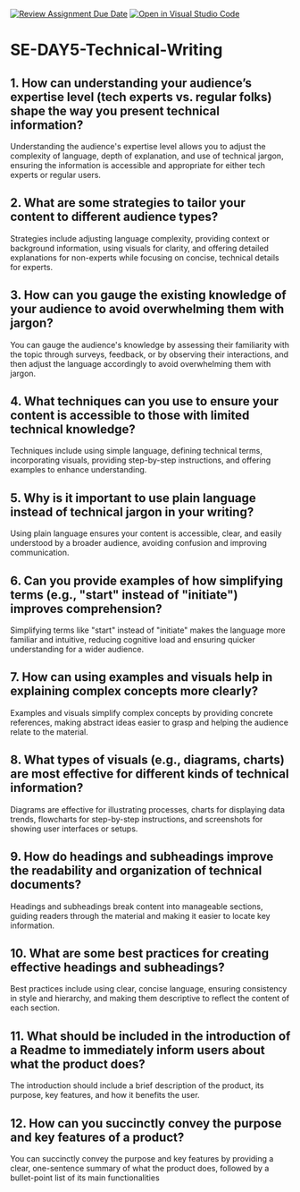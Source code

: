 [![Review Assignment Due Date](https://classroom.github.com/assets/deadline-readme-button-22041afd0340ce965d47ae6ef1cefeee28c7c493a6346c4f15d667ab976d596c.svg)](https://classroom.github.com/a/zsAR-pyY)
[![Open in Visual Studio Code](https://classroom.github.com/assets/open-in-vscode-2e0aaae1b6195c2367325f4f02e2d04e9abb55f0b24a779b69b11b9e10269abc.svg)](https://classroom.github.com/online_ide?assignment_repo_id=17140195&assignment_repo_type=AssignmentRepo)
# SE-DAY5-Technical-Writing
## 1. How can understanding your audience’s expertise level (tech experts vs. regular folks) shape the way you present technical information?
Understanding the audience's expertise level allows you to adjust the complexity of language, depth of explanation, and use of technical jargon, ensuring the information is accessible and appropriate for either tech experts or regular users.
## 2. What are some strategies to tailor your content to different audience types?
Strategies include adjusting language complexity, providing context or background information, using visuals for clarity, and offering detailed explanations for non-experts while focusing on concise, technical details for experts.
## 3. How can you gauge the existing knowledge of your audience to avoid overwhelming them with jargon?
You can gauge the audience's knowledge by assessing their familiarity with the topic through surveys, feedback, or by observing their interactions, and then adjust the language accordingly to avoid overwhelming them with jargon.
## 4. What techniques can you use to ensure your content is accessible to those with limited technical knowledge?
Techniques include using simple language, defining technical terms, incorporating visuals, providing step-by-step instructions, and offering examples to enhance understanding.
## 5. Why is it important to use plain language instead of technical jargon in your writing?
Using plain language ensures your content is accessible, clear, and easily understood by a broader audience, avoiding confusion and improving communication.
## 6. Can you provide examples of how simplifying terms (e.g., "start" instead of "initiate") improves comprehension?
Simplifying terms like "start" instead of "initiate" makes the language more familiar and intuitive, reducing cognitive load and ensuring quicker understanding for a wider audience.
## 7. How can using examples and visuals help in explaining complex concepts more clearly?
Examples and visuals simplify complex concepts by providing concrete references, making abstract ideas easier to grasp and helping the audience relate to the material.
## 8. What types of visuals (e.g., diagrams, charts) are most effective for different kinds of technical information?
Diagrams are effective for illustrating processes, charts for displaying data trends, flowcharts for step-by-step instructions, and screenshots for showing user interfaces or setups.
## 9. How do headings and subheadings improve the readability and organization of technical documents?
Headings and subheadings break content into manageable sections, guiding readers through the material and making it easier to locate key information.
## 10. What are some best practices for creating effective headings and subheadings?
Best practices include using clear, concise language, ensuring consistency in style and hierarchy, and making them descriptive to reflect the content of each section.
## 11. What should be included in the introduction of a Readme to immediately inform users about what the product does?
The introduction should include a brief description of the product, its purpose, key features, and how it benefits the user.
## 12. How can you succinctly convey the purpose and key features of a product?
You can succinctly convey the purpose and key features by providing a clear, one-sentence summary of what the product does, followed by a bullet-point list of its main functionalities

